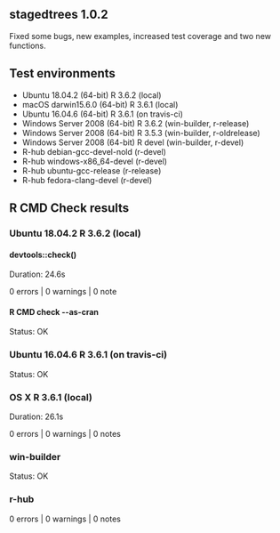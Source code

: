 ## stagedtrees 1.0.2

Fixed some bugs, new examples, increased test coverage and two new functions.

## Test environments

* Ubuntu 18.04.2      (64-bit)  R 3.6.2 (local) 
* macOS darwin15.6.0  (64-bit)  R 3.6.1 (local)
* Ubuntu 16.04.6      (64-bit)  R 3.6.1 (on travis-ci) 
* Windows Server 2008 (64-bit)  R 3.6.2 (win-builder, r-release)
* Windows Server 2008 (64-bit)  R 3.5.3 (win-builder, r-oldrelease)
* Windows Server 2008 (64-bit)  R devel (win-builder, r-devel)
* R-hub debian-gcc-devel-nold (r-devel)
* R-hub windows-x86_64-devel (r-devel)
* R-hub ubuntu-gcc-release (r-release)
* R-hub fedora-clang-devel (r-devel)

## R CMD Check results

### Ubuntu 18.04.2 R 3.6.2 (local) 

#### devtools::check()

Duration: 24.6s

0 errors | 0 warnings | 0 note

#### R CMD check --as-cran

Status: OK

### Ubuntu 16.04.6 R 3.6.1 (on travis-ci)

Status: OK

### OS X R 3.6.1 (local)

Duration: 26.1s

0 errors | 0 warnings | 0 notes

### win-builder

Status: OK

### r-hub

0 errors | 0 warnings | 0 notes